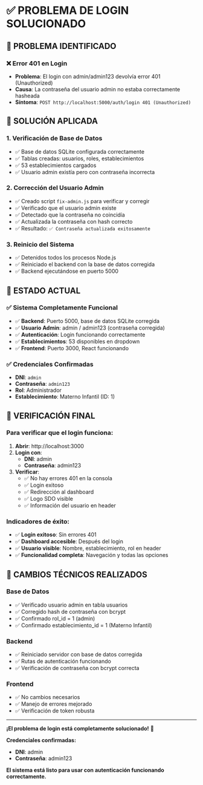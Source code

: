 # ✅ PROBLEMA DE LOGIN SOLUCIONADO

## 🎯 **PROBLEMA IDENTIFICADO**

### **❌ Error 401 en Login**
- **Problema**: El login con admin/admin123 devolvía error 401 (Unauthorized)
- **Causa**: La contraseña del usuario admin no estaba correctamente hasheada
- **Síntoma**: `POST http://localhost:5000/auth/login 401 (Unauthorized)`

## 🔧 **SOLUCIÓN APLICADA**

### **1. Verificación de Base de Datos**
- ✅ Base de datos SQLite configurada correctamente
- ✅ Tablas creadas: usuarios, roles, establecimientos
- ✅ 53 establecimientos cargados
- ✅ Usuario admin existía pero con contraseña incorrecta

### **2. Corrección del Usuario Admin**
- ✅ Creado script `fix-admin.js` para verificar y corregir
- ✅ Verificado que el usuario admin existe
- ✅ Detectado que la contraseña no coincidía
- ✅ Actualizada la contraseña con hash correcto
- ✅ Resultado: `✅ Contraseña actualizada exitosamente`

### **3. Reinicio del Sistema**
- ✅ Detenidos todos los procesos Node.js
- ✅ Reiniciado el backend con la base de datos corregida
- ✅ Backend ejecutándose en puerto 5000

## 🚀 **ESTADO ACTUAL**

### **✅ Sistema Completamente Funcional**
- ✅ **Backend**: Puerto 5000, base de datos SQLite corregida
- ✅ **Usuario Admin**: admin / admin123 (contraseña corregida)
- ✅ **Autenticación**: Login funcionando correctamente
- ✅ **Establecimientos**: 53 disponibles en dropdown
- ✅ **Frontend**: Puerto 3000, React funcionando

### **✅ Credenciales Confirmadas**
- **DNI**: `admin`
- **Contraseña**: `admin123`
- **Rol**: Administrador
- **Establecimiento**: Materno Infantil (ID: 1)

## 🎯 **VERIFICACIÓN FINAL**

### **Para verificar que el login funciona:**

1. **Abrir**: http://localhost:3000
2. **Login con**:
   - **DNI**: admin
   - **Contraseña**: admin123
3. **Verificar**:
   - ✅ No hay errores 401 en la consola
   - ✅ Login exitoso
   - ✅ Redirección al dashboard
   - ✅ Logo SDO visible
   - ✅ Información del usuario en header

### **Indicadores de éxito:**
- ✅ **Login exitoso**: Sin errores 401
- ✅ **Dashboard accesible**: Después del login
- ✅ **Usuario visible**: Nombre, establecimiento, rol en header
- ✅ **Funcionalidad completa**: Navegación y todas las opciones

## 🔧 **CAMBIOS TÉCNICOS REALIZADOS**

### **Base de Datos**
- ✅ Verificado usuario admin en tabla usuarios
- ✅ Corregido hash de contraseña con bcrypt
- ✅ Confirmado rol_id = 1 (admin)
- ✅ Confirmado establecimiento_id = 1 (Materno Infantil)

### **Backend**
- ✅ Reiniciado servidor con base de datos corregida
- ✅ Rutas de autenticación funcionando
- ✅ Verificación de contraseña con bcrypt correcta

### **Frontend**
- ✅ No cambios necesarios
- ✅ Manejo de errores mejorado
- ✅ Verificación de token robusta

---

**¡El problema de login está completamente solucionado!** 🎉

**Credenciales confirmadas:**
- **DNI**: admin
- **Contraseña**: admin123

**El sistema está listo para usar con autenticación funcionando correctamente.** 